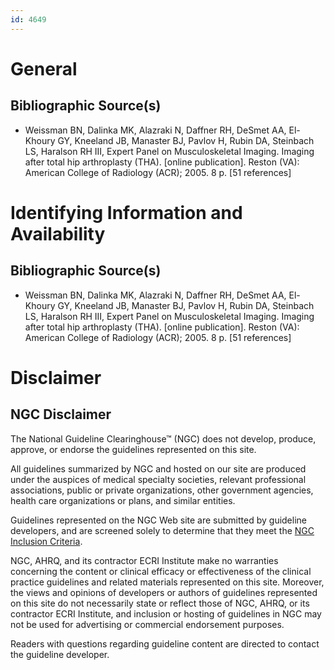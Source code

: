 ```yaml
---
id: 4649
---
```


# General

## Bibliographic Source(s)

- Weissman BN, Dalinka MK, Alazraki N, Daffner RH, DeSmet AA, El-Khoury GY, Kneeland JB, Manaster BJ, Pavlov H, Rubin DA, Steinbach LS, Haralson RH III, Expert Panel on Musculoskeletal Imaging. Imaging after total hip arthroplasty (THA). [online publication]. Reston (VA): American College of Radiology (ACR); 2005. 8 p. [51 references]

# Identifying Information and Availability

## Bibliographic Source(s)

- Weissman BN, Dalinka MK, Alazraki N, Daffner RH, DeSmet AA, El-Khoury GY, Kneeland JB, Manaster BJ, Pavlov H, Rubin DA, Steinbach LS, Haralson RH III, Expert Panel on Musculoskeletal Imaging. Imaging after total hip arthroplasty (THA). [online publication]. Reston (VA): American College of Radiology (ACR); 2005. 8 p. [51 references]

# Disclaimer

## NGC Disclaimer

The National Guideline Clearinghouse™ (NGC) does not develop, produce, approve, or endorse the guidelines represented on this site.

All guidelines summarized by NGC and hosted on our site are produced under the auspices of medical specialty societies, relevant professional associations, public or private organizations, other government agencies, health care organizations or plans, and similar entities.

Guidelines represented on the NGC Web site are submitted by guideline developers, and are screened solely to determine that they meet the [NGC Inclusion Criteria](/help-and-about/summaries/inclusion-criteria).

NGC, AHRQ, and its contractor ECRI Institute make no warranties concerning the content or clinical efficacy or effectiveness of the clinical practice guidelines and related materials represented on this site. Moreover, the views and opinions of developers or authors of guidelines represented on this site do not necessarily state or reflect those of NGC, AHRQ, or its contractor ECRI Institute, and inclusion or hosting of guidelines in NGC may not be used for advertising or commercial endorsement purposes.

Readers with questions regarding guideline content are directed to contact the guideline developer.


